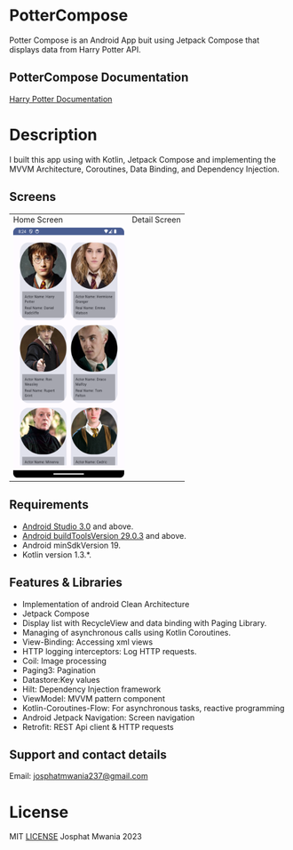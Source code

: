 # PotterCompose

Potter Compose is an Android App buit using Jetpack Compose that displays data from Harry Potter API.

## PotterCompose Documentation
[Harry Potter Documentation](https://hp-api.onrender.com/)

# Description

I built this app using with Kotlin, Jetpack Compose and implementing the MVVM Architecture, Coroutines, Data Binding, and Dependency Injection. 


## Screens


 <table>
  <tr>
    <td>Home Screen</td>
    <td>Detail Screen</td>
  </tr>
  <tr>
    <td><img src="./screenshots/Screenshot_20241007_082420.png" width=200 height=450></td>

[comment]: <> (    <td><img src="./screenshots/Screenshot_20241007_082420.png" width=200 height=450></td>)

  </tr>
 </table>



## Requirements
*   [Android Studio 3.0](https://developer.android.com/studio) and above.
*   [Android buildToolsVersion 29.0.3](https://developer.android.com/studio/releases/build-tools) and above.
*   Android minSdkVersion 19.
*   Kotlin version 1.3.*.

## Features & Libraries
* Implementation of android  Clean Architecture
* Jetpack Compose
* Display list with RecycleView and data binding with  Paging Library.
* Managing of asynchronous calls using  Kotlin Coroutines.
* View-Binding: Accessing xml views
* HTTP logging interceptors: Log HTTP requests.
* Coil: Image processing
* Paging3: Pagination
* Datastore:Key values
* Hilt: Dependency Injection framework
* ViewModel: MVVM pattern component
* Kotlin-Coroutines-Flow: For asynchronous tasks, reactive programming
* Android Jetpack Navigation: Screen navigation
* Retrofit: REST Api client & HTTP requests



## Support and contact details
Email: josphatmwania237@gmail.com
# License
MIT  [LICENSE](LICENSE) Josphat Mwania 2023